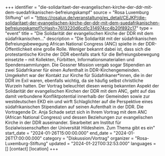 +++
identifier = "die-solidaritaet-der-evangelischen-kirche-der-ddr-mit-dem-suedafrikanischen-befreiungskampf"
source = "Rosa Luxemburg Stiftung"
url = "https://rosalux.de/veranstaltung/es_detail/CEJKP/die-solidaritaet-der-evangelischen-kirche-der-ddr-mit-dem-suedafrikanischen-befreiungskampf?cHash=7613220d6cd1c314974cc4b20f892c17"
type = "event"
title = "Die Solidarität der evangelischen Kirche der DDR mit dem südafrikanischen…"
description = "Die Solidarität mit der südafrikanischen Befreiungsbewegung African National Congress (ANC) spielte in der DDR-Öffentlichkeit eine große Rolle. Weniger bekannt dabei ist, dass sich die protestantische Kirche der DDR ebenfalls stark für die Befreiungsbewegung einsetzte – mit Kollekten, Fürbitten, Informationsmaterialien und Spendensammlungen. Die Gossner Mission vergab sogar Stipendien an zwei Südafrikaner für einen Aufenthalt in DDR-Kirchengemeinden. Umgekehrt war der Kontakt zur Kirche für Südafrikaner*innen, die in der DDR im Exil waren, ebenfalls wichtig, da sie häufig selbst christliche Wurzeln hatten. 
Der Vortrag beleuchtet diesen wenig bekannten Aspekt der Solidarität der evangelischen Kirchen der DDR mit dem ANC, geht auf das damit verbundene Konfliktpotential innerhalb der Gemeinden sowie zur westdeutschen EKD ein und wirft Schlaglichter auf die Perspektive eines südafrikanischen Stipendiaten auf seinen Aufenthalt in der DDR.
Die Vortragende Dr. Anja Schade setzt sich in Ihrem Vortrag mit dem ANC (African National Congress) und dessen Beziehungen zur evangelischen Kirche in der DDR auseinander. Siearbeitet am Institut für Sozialwissenschaften der Universität Hildesheim. 
Zum Thema gibt es ein"
start_date = "2024-01-26T15:00:00.000"
end_date = "2024-01-26T17:00:00.000"
category = "Diskussion/Vortrag"
organizer = "Rosa-Luxemburg-Stiftung"
updated = "2024-01-22T00:32:53.000"
languages = []
[contact]
[location]
+++